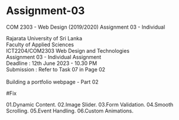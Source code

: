 # Assignment-03
COM 2303 - Web Design (2019/2020)
Assignment 03 - Individual




Rajarata University of Sri Lanka<br>
Faculty of Applied Sciences<br>
ICT2204/COM2303 Web Design and Technologies<br>
Assignment 03 - Individual Assignment<br>
Deadline : 12th June 2023 - 10.30 PM<br>
Submission : Refer to Task 07 in Page 02<br><br>
Building a portfolio webpage - Part 02<br>


#Fix

01.Dynamic Content.
02.Image Slider.
03.Form Validation.
04.Smooth Scrolling.
05.Event Handling.
06.Custom Animations.
